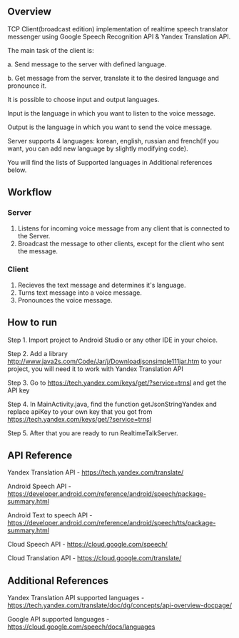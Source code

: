 ## Overview

TCP Client(broadcast edition) implementation of realtime speech translator messenger using Google Speech Recognition API & Yandex Translation API.

The main task of the client is:

a. Send message to the server with defined language.

b. Get message from the server, translate it to the desired language and pronounce it.

It is possible to choose input and output languages.

Input is the language in which you want to listen to the voice message.

Output is the language in which you want to send the voice message.

Server supports 4 languages: korean, english, russian and french(If you want, you can add new language by slightly modifying code).

You will find the lists of Supported languages in Additional references below.

## Workflow
### Server
1. Listens for incoming voice message from any client that is connected to the Server.
2. Broadcast the message to other clients, except for the client who sent the message.
### Client
1. Recieves the text message and determines it's language.
2. Turns text message into a voice message.
3. Pronounces the voice message.

## How to run

Step 1. Import project to Android Studio or any other IDE in your choice. 

Step 2. Add a library http://www.java2s.com/Code/Jar/j/Downloadjsonsimple111jar.htm to your project, you will need it to work with Yandex Translation API

Step 3. Go to https://tech.yandex.com/keys/get/?service=trnsl and get the API key

Step 4. In MainActivity.java, find the function getJsonStringYandex and replace apiKey to your own key that you got from https://tech.yandex.com/keys/get/?service=trnsl

Step 5. After that you are ready to run RealtimeTalkServer.

## API Reference
Yandex Translation API - https://tech.yandex.com/translate/

Android Speech API - https://developer.android.com/reference/android/speech/package-summary.html

Android Text to speech API - https://developer.android.com/reference/android/speech/tts/package-summary.html

Cloud Speech API - https://cloud.google.com/speech/

Cloud Translation API - https://cloud.google.com/translate/

## Additional References

Yandex Translation API supported languages - https://tech.yandex.com/translate/doc/dg/concepts/api-overview-docpage/

Google API supported languages - https://cloud.google.com/speech/docs/languages
